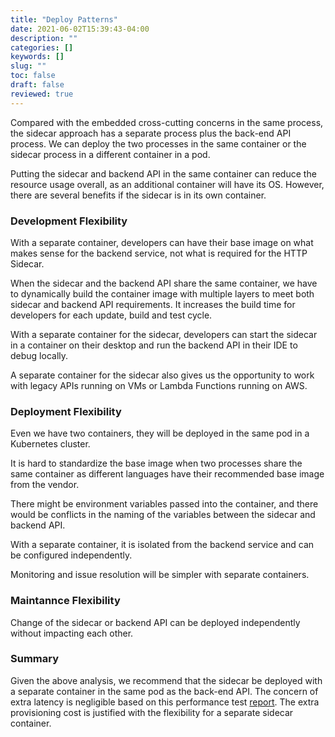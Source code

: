 ```yaml
---
title: "Deploy Patterns"
date: 2021-06-02T15:39:43-04:00
description: ""
categories: []
keywords: []
slug: ""
toc: false
draft: false
reviewed: true
---
```


Compared with the embedded cross-cutting concerns in the same process, the sidecar approach has a separate process plus the back-end API process. We can deploy the two processes in the same container or the sidecar process in a different container in a pod. 

Putting the sidecar and backend API in the same container can reduce the resource usage overall, as an additional container will have its OS. However, there are several benefits if the sidecar is in its own container.


### Development Flexibility

With a separate container, developers can have their base image on what makes sense for the backend service, not what is required for the HTTP Sidecar. 

When the sidecar and the backend API share the same container, we have to dynamically build the container image with multiple layers to meet both sidecar and backend API requirements. It increases the build time for developers for each update, build and test cycle. 

With a separate container for the sidecar, developers can start the sidecar in a container on their desktop and run the backend API in their IDE to debug locally.

A separate container for the sidecar also gives us the opportunity to work with legacy APIs running on VMs or Lambda Functions running on AWS. 

### Deployment Flexibility

Even we have two containers, they will be deployed in the same pod in a Kubernetes cluster. 

It is hard to standardize the base image when two processes share the same container as different languages have their recommended base image from the vendor. 

There might be environment variables passed into the container, and there would be conflicts in the naming of the variables between the sidecar and backend API. 

With a separate container, it is isolated from the backend service and can be configured independently.

Monitoring and issue resolution will be simpler with separate containers.

### Maintannce Flexibility

Change of the sidecar or backend API can be deployed independently without impacting each other.


### Summary

Given the above analysis, we recommend that the sidecar be deployed with a separate container in the same pod as the back-end API. The concern of extra latency is negligible based on this performance test [report](/service/proxy/benchmark/). The extra provisioning cost is justified with the flexibility for a separate sidecar container. 

